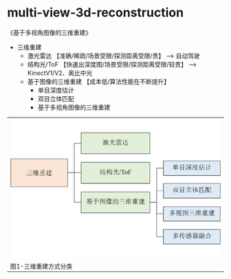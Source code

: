 # multi-view-3d-reconstruction
《基于多视角图像的三维重建》
+ 三维重建
  + 激光雷达  【准确/稀疏/场景受限/探测距离受限/贵】 --> 自动驾驶
  + 结构光/ToF 【快速出深度图/场景受限/探测距离受限/较贵】 --> KinectV1/V2、奥比中光
  + 基于图像的三维重建 【成本低/算法性能在不断提升】
    + 单目深度估计
    + 双目立体匹配
    + 基于多视角图像的三维重建

 <table align="center">
  <tr>
    <td><img src="figures/fig1_3d_recon.png" width="800" ></td>
  </tr>
  <tr>
    <td>图1-三维重建方式分类</td>
  </tr>
</table>
